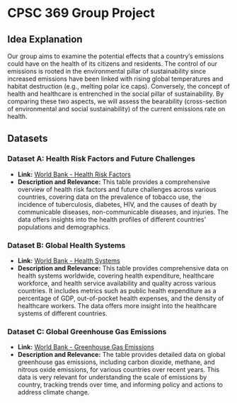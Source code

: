 # CPSC 369 Group Project

## Idea Explanation

Our group aims to examine the potential effects that a country’s emissions could have on the health of its citizens and residents. The control of our emissions is rooted in the environmental pillar of sustainability since increased emissions have been linked with rising global temperatures and habitat destruction (e.g., melting polar ice caps). Conversely, the concept of health and healthcare is entrenched in the social pillar of sustainability. By comparing these two aspects, we will assess the bearability (cross-section of environmental and social sustainability) of the current emissions rate on health.

## Datasets

### Dataset A: Health Risk Factors and Future Challenges

- **Link:** [World Bank - Health Risk Factors](https://wdi.worldbank.org/table/2.17)
- **Description and Relevance:** This table provides a comprehensive overview of health risk factors and future challenges across various countries, covering data on the prevalence of tobacco use, the incidence of tuberculosis, diabetes, HIV, and the causes of death by communicable diseases, non-communicable diseases, and injuries. The data offers insights into the health profiles of different countries' populations and demographics.

### Dataset B: Global Health Systems

- **Link:** [World Bank - Health Systems](https://wdi.worldbank.org/table/2.12)
- **Description and Relevance:** This table provides comprehensive data on health systems worldwide, covering health expenditure, healthcare workforce, and health service availability and quality across various countries. It includes metrics such as public health expenditure as a percentage of GDP, out-of-pocket health expenses, and the density of healthcare workers. The data offers more insight into the healthcare systems of different countries.

### Dataset C: Global Greenhouse Gas Emissions

- **Link:** [World Bank - Greenhouse Gas Emissions](https://wdi.worldbank.org/table/3.9)
- **Description and Relevance:** The table provides detailed data on global greenhouse gas emissions, including carbon dioxide, methane, and nitrous oxide emissions, for various countries over recent years. This data is very relevant for understanding the scale of emissions by country, tracking trends over time, and informing policy and actions to address climate change.

